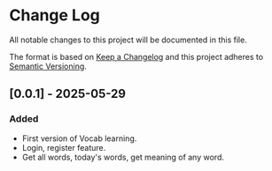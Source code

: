 # Change Log
All notable changes to this project will be documented in this file.

The format is based on [Keep a Changelog](http://keepachangelog.com/)
and this project adheres to [Semantic Versioning](http://semver.org/).

## [0.0.1] - 2025-05-29

### Added
- First version of Vocab learning.
- Login, register feature.
- Get all words, today's words, get meaning of any word.